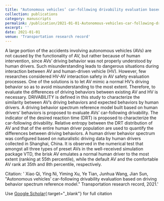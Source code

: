 ```yaml
---
title: "Autonomous vehicles’ car-following drivability evaluation based on driving behavior spectrum reference model"
collection: publications
category: manuscripts
permalink: /publication/2021-01-01-Autonomous-vehicles-car-following-drivability-evaluation-based-on-driving-behavior-spectrum-reference-model
excerpt: ''
date: 2021-01-01
venue: 'Transportation research record'
---
```


A large portion of the accidents involving autonomous vehicles (AVs) are not caused by the functionality of AV, but rather because of human intervention, since AVs’ driving behavior was not properly understood by human drivers. Such misunderstanding leads to dangerous situations during interaction between AV and human-driven vehicle (HV). However, few researches considered HV-AV interaction safety in AV safety evaluation processes. One of the solutions is to let AV mimic a normal HV’s driving behavior so as to avoid misunderstanding to the most extent. Therefore, to evaluate the differences of driving behaviors between existing AV and HV is necessary. DRIVABILITY is defined in this study to characterize the similarity between AV’s driving behaviors and expected behaviors by human drivers. A driving behavior spectrum reference model built based on human drivers’ behaviors is proposed to evaluate AVs’ car-following drivability. The indicator of the desired reaction time (DRT) is proposed to characterize the car-following drivability. Relative entropy between the DRT distribution of AV and that of the entire human driver population are used to quantify the differences between driving behaviors. A human driver behavior spectrum was configured based on naturalistic driving data by human drivers collected in Shanghai, China. It is observed in the numerical test that amongst all three types of preset AVs in the well-received simulation package VTD, the brisk AV emulates a normal human driver to the most extent (ranking at 55th percentile), while the default AV and the comfortable AV rank at 35th and 8th percentile, respectively.

Citation: ' Xiao Qi,  Ying Ni,  Yiming Xu,  Ye Tian,  Junhua Wang,  Jian Sun, &quot;Autonomous vehicles’ car-following drivability evaluation based on driving behavior spectrum reference model.&quot; Transportation research record, 2021.'

Use [Google Scholar](https://scholar.google.com/scholar?q=Autonomous+vehicles’+car+following+drivability+evaluation+based+on+driving+behavior+spectrum+reference+model){:target="_blank"} for full citation